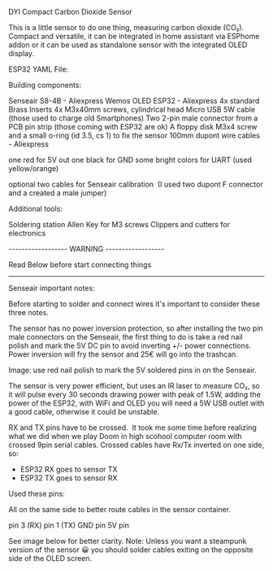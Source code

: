 DYI Compact Carbon Dioxide Sensor

This is a little sensor to do one thing, measuring carbon dioxide (CO₂).
Compact and versatile, it can be integrated in home assistant via ESPhome addon or it can be used as standalone sensor with the integrated OLED display.

ESP32 YAML File:




Building components:

Senseair S8-4B - Aliexpress
Wemos OLED ESP32 - Aliexpress
4x standard Brass Inserts
4x M3x40mm screws, cylindrical head
Micro USB 5W cable (those used to charge old Smartphones)
Two 2-pin male connector from a PCB pin strip (those coming with ESP32 are ok)
A floppy disk M3x4 screw and a small o-ring (id 3.5, cs 1) to fix the sensor
100mm dupont wire cables - Aliexpress

one red for 5V out
one black for GND
some bright colors for UART (used yellow/orange)

optional two cables for Senseair calibration 
(I used two dupont F connector and a created a male jumper)
 

Additional tools:

Soldering station
Allen Key for M3 screws
Clippers and cutters for electronics

------------------ WARNING ------------------

Read Below before start connecting things

---------------------------------------------------

Senseair important notes:

Before starting to solder and connect wires it's important to consider these three notes.

The sensor has no power inversion protection, so after installing the two pin male connectors on the Senseair, the first thing to do is take a red nail polish and mark the 5V DC pin to avoid inverting +/- power connections. 
Power inversion will fry the sensor and 25€ will go into the trashcan.


Image: use red nail polish to mark the 5V soldered pins in on the Senseair.
 
The sensor is very power efficient, but uses an IR laser to measure CO₂,  so it will pulse every 30 seconds drawing power with peak of 1.5W, adding the power of the ESP32, with WiFi and OLED you will need a 5W USB outlet with a good cable, otherwise it could be unstable.
 
RX and TX pins have to be crossed. 
It took me some time before realizing what we did when we play Doom in high scohool computer room with crossed 9pin serial cables.
Crossed cables have Rx/Tx inverted on one side, so:
  - ESP32 RX goes to sensor TX
  - ESP32 TX goes to sensor RX
 

Used these pins:

All on the same side to better route cables in the sensor container.

pin 3 (RX)
pin 1 (TX)
GND pin
5V pin

See image below for better clarity.
Note: Unless you want a steampunk version of the sensor 😀 you should solder cables exiting on the opposite side of the OLED screen.
 





